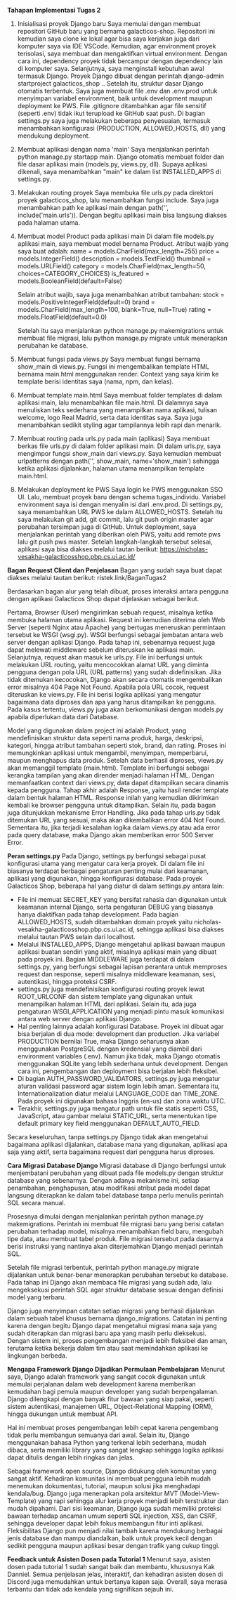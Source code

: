 **Tahapan Implementasi Tugas 2**

1. Inisialisasi proyek Django baru
   Saya memulai dengan membuat repositori GitHub baru yang bernama galacticos-shop. Repositori ini kemudian saya
   clone ke lokal agar bisa saya kerjakan juga dari komputer saya via IDE VSCode. Kemudian, agar
   environment proyek terisolasi, saya membuat dan mengaktifkan virtual environment. Dengan cara ini,
   dependency proyek tidak bercampur dengan dependency lain di komputer saya. Selanjutnya, saya menginstall
   kebutuhan awal termasuk Django. Proyek Django dibuat dengan perintah django-admin startproject
   galacticos_shop .. Setelah itu, struktur dasar Django otomatis terbentuk. Saya juga membuat file .env
   dan .env.prod untuk menyimpan variabel environment, baik untuk development maupun deployment ke PWS.
   File .gitignore ditambahkan agar file sensitif (seperti .env) tidak ikut terupload ke GitHub saat push.
   Di bagian settings.py saya juga melakukan beberapa penyesuaian, termasuk menambahkan konfigurasi
   (PRODUCTION, ALLOWED_HOSTS, dll) yang mendukung deployment.

2. Membuat aplikasi dengan nama 'main'
   Saya menjalankan perintah python manage.py startapp main. Django otomatis membuat folder dan file dasar
   aplikasi main (models.py, views.py, dll). Supaya aplikasi dikenali, saya menambahkan "main" ke dalam list
   INSTALLED_APPS di settings.py.
   
3. Melakukan routing proyek
   Saya membuka file urls.py pada direktori proyek galacticos_shop, lalu menambahkan fungsi include. Saya
   juga menambahkan path ke aplikasi main dengan path('', include('main.urls')). Dengan begitu aplikasi
   main bisa langsung diakses pada halaman utama.
   
4. Membuat model Product pada aplikasi main
   Di dalam file models.py aplikasi main, saya membuat model bernama Product.
   Atribut wajib yang saya buat adalah:
   name = models.CharField(max_length=255)
   price = models.IntegerField()
   description = models.TextField()
   thumbnail = models.URLField()
   category = models.CharField(max_length=50, choices=CATEGORY_CHOICES)
   is_featured = models.BooleanField(default=False)

   Selain atribut wajib, saya juga menambahkan atribut tambahan:
   stock = models.PositiveIntegerField(default=0)
   brand = models.CharField(max_length=100, blank=True, null=True)
   rating = models.FloatField(default=0.0)

   Setelah itu saya menjalankan python manage.py makemigrations untuk membuat file migrasi, lalu
   python manage.py migrate untuk menerapkan perubahan ke database.
   
5. Membuat fungsi pada views.py
   Saya membuat fungsi bernama show_main di views.py. Fungsi ini mengembalikan template HTML bernama
   main.html menggunakan render. Context yang saya kirim ke template berisi identitas saya (nama, npm, dan
   kelas).
   
6. Membuat template main.html
   Saya membuat folder templates di dalam aplikasi main, lalu menambahkan file main.html. Di dalamnya
   saya menuliskan teks sederhana yang menampilkan nama aplikasi, tulisan welcome, logo Real Madrid,
   serta data identitas saya. Saya juga menambahkan sedikit styling agar tampilannya lebih rapi dan
   menarik.
   
7. Membuat routing pada urls.py pada main (aplikasi)
   Saya membuat berkas file urls.py di dalam folder aplikasi main. Di dalam urls.py, saya mengimpor
   fungsi show_main dari views.py. Saya kemudian membuat urlpatterns dengan path('', show_main,
   name='show_main') sehingga ketika aplikasi dijalankan, halaman utama menampilkan template main.html.
   
8. Melakukan deployment ke PWS
   Saya login ke PWS menggunakan SSO UI. Lalu, membuat proyek baru dengan schema tugas_individu.
   Variabel environment saya isi dengan menyalin isi dari .env.prod. Di settings.py, saya menambahkan
   URL PWS ke dalam ALLOWED_HOSTS. Setelah itu saya melakukan git add, git commit, lalu git push origin
   master agar perubahan tersimpan juga di GitHub. Untuk deployment, saya menjalankan perintah yang diberikan
   oleh PWS, yaitu add remote pws lalu git push pws master. Setelah langkah-langkah tersebut
   selesai, aplikasi saya bisa diakses melalui tautan berikut:
   https://nicholas-vesakha-galacticosshop.pbp.cs.ui.ac.id/

**Bagan Request Client dan Penjelasan**
Bagan yang sudah saya buat dapat diakses melalui tautan berikut: ristek.link/BaganTugas2

Berdasarkan bagan alur yang telah dibuat, proses interaksi antara pengguna dengan aplikasi Galacticos Shop 
dapat dijelaskan sebagai berikut.

Pertama, Browser (User) mengirimkan sebuah request, misalnya ketika membuka halaman utama aplikasi. 
Request ini kemudian diterima oleh Web Server (seperti Nginx atau Apache) yang bertugas meneruskan 
permintaan tersebut ke WSGI (wsgi.py). WSGI berfungsi sebagai jembatan antara web server dengan 
aplikasi Django. Pada tahap ini, sebenarnya request juga dapat melewati middleware sebelum diteruskan 
ke aplikasi main. Selanjutnya, request akan masuk ke urls.py. File ini berfungsi untuk melakukan URL 
routing, yaitu mencocokkan alamat URL yang diminta pengguna dengan pola URL (URL patterns) yang sudah 
didefinisikan. Jika tidak ditemukan kecocokan, Django akan secara otomatis mengembalikan error misalnya 
404 Page Not Found. Apabila pola URL cocok, request diteruskan ke views.py. File ini berisi logika 
aplikasi yang mengatur bagaimana data diproses dan apa yang harus ditampilkan ke pengguna. Pada kasus 
tertentu, views.py juga akan berkomunikasi dengan models.py apabila diperlukan data dari Database.
 
Model yang digunakan dalam project ini adalah Product, yang mendefinisikan struktur data seperti nama 
produk, harga, deskripsi, kategori, hingga atribut tambahan seperti stok, brand, dan rating. Proses ini 
memungkinkan aplikasi untuk mengambil, menyimpan, memperbarui, maupun menghapus data produk. Setelah data 
berhasil diproses, views.py akan memanggil template (main.html). Template ini berfungsi sebagai kerangka 
tampilan yang akan dirender menjadi halaman HTML. Dengan memanfaatkan context dari views.py, data dapat 
ditampilkan secara dinamis kepada pengguna. Tahap akhir adalah Response, yaitu hasil render template 
dalam bentuk halaman HTML. Response inilah yang kemudian dikirimkan kembali ke browser pengguna untuk ditampilkan. 
Selain itu, pada bagan juga ditunjukkan mekanisme Error Handling. Jika pada tahap urls.py tidak ditemukan URL yang 
sesuai, maka akan dikembalikan error 404 Not Found. Sementara itu, jika terjadi kesalahan logika dalam views.py atau 
ada error pada query database, maka Django akan memberikan error 500 Server Error.

**Peran settings.py**
Pada Django, settings.py berfungsi sebagai pusat konfigurasi utama yang mengatur cara kerja proyek. 
Di dalam file ini biasanya terdapat berbagai pengaturan penting mulai dari keamanan, aplikasi yang 
digunakan, hingga konfigurasi database. Pada proyek Galacticos Shop, beberapa hal yang diatur di dalam 
settings.py antara lain:
- File ini memuat SECRET_KEY yang bersifat rahasia dan digunakan untuk keamanan internal Django,
  serta pengaturan DEBUG yang biasanya hanya diaktifkan pada tahap development. Pada bagian ALLOWED_HOSTS,
  sudah ditambahkan domain proyek yaitu nicholas-vesakha-galacticosshop.pbp.cs.ui.ac.id, sehingga aplikasi
  bisa diakses melalui tautan PWS selain dari localhost.
- Melalui INSTALLED_APPS, Django mengetahui aplikasi bawaan maupun aplikasi buatan sendiri yang aktif,
  misalnya aplikasi main yang dibuat pada proyek ini. Bagian MIDDLEWARE juga terdapat di dalam settings.py,
  yang berfungsi sebagai lapisan perantara untuk memproses request dan response, seperti misalnya middleware
  keamanan, sesi, autentikasi, hingga proteksi CSRF.
- settings.py juga mendefinisikan konfigurasi routing proyek lewat ROOT_URLCONF dan sistem template yang
  digunakan untuk menampilkan halaman HTML dari aplikasi. Selain itu, ada juga pengaturan WSGI_APPLICATION
  yang menjadi pintu masuk komunikasi antara web server dengan aplikasi Django.
- Hal penting lainnya adalah konfigurasi Database. Proyek ini dibuat agar bisa berjalan di dua mode:
  development dan production. Jika variabel PRODUCTION bernilai True, maka Django seharusnya akan menggunakan
  PostgreSQL dengan kredensial yang diambil dari environment variables (.env). Namun jika tidak, maka
  Django otomatis menggunakan SQLite yang lebih sederhana untuk development. Dengan cara ini,
  pengembangan dan deployment bisa berjalan lebih fleksibel.
- Di bagian AUTH_PASSWORD_VALIDATORS, settings.py juga mengatur aturan validasi password agar sistem
  login lebih aman. Sementara itu, Internationalization diatur melalui LANGUAGE_CODE dan TIME_ZONE.
  Pada proyek ini digunakan bahasa Inggris (en-us) dan zona waktu UTC.
- Terakhir, settings.py juga mengatur path untuk file statis seperti CSS, JavaScript, atau gambar
  melalui STATIC_URL, serta menentukan tipe default primary key field menggunakan DEFAULT_AUTO_FIELD.
  
Secara keseluruhan, tanpa settings.py Django tidak akan mengetahui bagaimana aplikasi dijalankan,
database mana yang digunakan, aplikasi apa saja yang aktif, serta bagaimana request dari pengguna harus
diproses.

**Cara Migrasi Database Django**
Migrasi database di Django berfungsi untuk menjembatani perubahan yang dibuat pada file models.py 
dengan struktur database yang sebenarnya. Dengan adanya mekanisme ini, setiap penambahan, penghapusan, 
atau modifikasi atribut pada model dapat langsung diterapkan ke dalam tabel database tanpa perlu menulis 
perintah SQL secara manual.

Prosesnya dimulai dengan menjalankan perintah python manage.py makemigrations. Perintah ini membuat 
file migrasi baru yang berisi catatan perubahan terhadap model, misalnya menambahkan field baru, 
mengubah tipe data, atau membuat tabel produk. File migrasi tersebut pada dasarnya berisi instruksi 
yang nantinya akan diterjemahkan Django menjadi perintah SQL.

Setelah file migrasi terbentuk, perintah python manage.py migrate dijalankan untuk benar-benar menerapkan 
perubahan tersebut ke database. Pada tahap ini Django akan membaca file migrasi yang sudah ada, lalu 
mengeksekusi perintah SQL agar struktur database sesuai dengan definisi model yang terbaru.

Django juga menyimpan catatan setiap migrasi yang berhasil dijalankan dalam sebuah tabel khusus bernama 
django_migrations. Catatan ini penting karena dengan begitu Django dapat mengetahui migrasi mana saja 
yang sudah diterapkan dan migrasi baru apa yang masih perlu dieksekusi. Dengan sistem ini, proses 
pengembangan menjadi lebih fleksibel dan aman, terutama ketika bekerja dalam tim atau saat memindahkan 
aplikasi ke lingkungan berbeda.

**Mengapa Framework Django Dijadikan Permulaan Pembelajaran**
Menurut saya, Django adalah framework yang sangat cocok digunakan untuk memulai perjalanan 
dalam web development karena memberikan kemudahan bagi pemula maupun developer yang
sudah berpengalaman. Django dilengkapi dengan banyak fitur bawaan yang siap pakai, seperti sistem 
autentikasi, manajemen URL, Object-Relational Mapping (ORM), hingga dukungan untuk membuat API. 

Hal ini membuat proses pengembangan lebih cepat karena pengembang tidak perlu membangun semuanya 
dari awal. Selain itu, Django menggunakan bahasa Python yang terkenal lebih sederhana, mudah dibaca, 
serta memiliki library yang sangat lengkap sehingga logika aplikasi dapat ditulis dengan lebih ringkas 
dan jelas.

Sebagai framework open source, Django didukung oleh komunitas yang sangat aktif. Kehadiran 
komunitas ini membuat pengguna lebih mudah menemukan dokumentasi, tutorial, maupun solusi jika 
menghadapi kendala/bug. Django juga menerapkan pola arsitektur MVT (Model-View-Template) yang rapi sehingga 
alur kerja proyek menjadi lebih terstruktur dan mudah dipahami. Dari sisi keamanan, Django juga sudah memiliki 
proteksi bawaan terhadap ancaman umum seperti SQL injection, XSS, dan CSRF, sehingga developer dapat lebih 
fokus membangun fitur inti aplikasi. Fleksibilitas Django pun menjadi nilai tambah karena mendukung 
berbagai jenis database dan mampu diandalkan, baik untuk proyek kecil dengan sedikit pengguna maupun 
aplikasi besar dengan trafik yang cukup tinggi.

**Feedback untuk Asisten Dosen pada Tutorial 1**
Menurut saya, asisten dosen pada tutorial 1 sudah sangat baik dan membantu, khususnya Kak Danniel. Semua penjelasan jelas, 
interaktif, dan kehadiran asisten dosen di Discord juga memudahkan untuk bertanya kapan saja. Overall, saya merasa terbantu 
dan tidak ada kendala yang signifikan sejauh ini.
